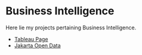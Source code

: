 # Business Intelligence
Here lie my projects pertaining Business Intelligence.

- [Tableau Page](https://public.tableau.com/app/profile/fakhri.nurrahmadi)
- [Jakarta Open Data](https://datastudio.google.com/reporting/18b51ab4-5b0f-4f1b-a0ef-587bd8203399/page/huv4C)